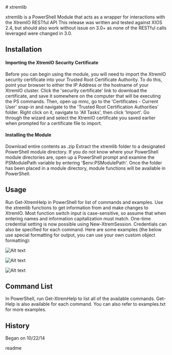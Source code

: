 <snippet>
  <content>
# xtremlib
 
xtremlib is a PowerShell Module that acts as a wrapper for interactions with the XtremIO RESTful API
This release was written and tested against XIOS 2.4, but should also work without issue on 3.0+ as
none of the RESTful calls leveraged were changed in 3.0. 


 
## Installation

#### Importing the XtremIO Security Certificate 
Before you can begin using the module, you will need to import the XtremIO security certificate into your Trusted
Root Certificate Authority. To do this, point your browser to either the IP Address or the hostname of your XtremIO
cluster. Click the 'security certificate' link to download the certificate, and save it somewhere on the computer
that will be executing the PS commands. Then, open up mmc, go to the 'Certificates - Current User' snap-in and navigate
to the 'Trusted Root Certification Authorities' folder. Right click on it, navigate to 'All Tasks', then click 'Import'. 
Go through the wizard and select the XtremIO certificate you saved earlier when prompted for a certificate file to import.

#### Installing the Module
Download entire contents as .zip Extract the xtremlib folder to a designated PowerShell module directory. If you do
not know where your PowerShell module directories are, open up a PowerShell prompt and examine the PSModulePath variable
by entering '$env:PSModulePath'. Once the folder has been placed in a module directory, module functions will be available
in PowerShell. 


 
## Usage
Run Get-XtremHelp in PowerShell for list of commands and examples. Use the xtremlib functions to get information from and make changes to XtremIO.
Most function switch input is case-sensitive, so assume that when entering names and information capitalization must
match. One-time credential setting is now possible using New-XtremSession. Credentials can also be specified for each command. 
Here are some examples (the below use special formatting for output, you can use your own custom object formatting):

![Alt text](http://i.imgur.com/cMSVfho.png "Example with stored credentials")

![Alt text](http://i.imgur.com/jl2JGpS.png "Example Commands")

![Alt text](http://i.imgur.com/bckO9Wz.png "More examples")

## Command List
In PowerShell, run Get-XtremHelp to list all of the available commands. Get-Help is also available for each command. 
You can also refer to examples.txt for more examples. 
## History
 
Began on 10/22/14 
 

></content>
  <tabTrigger>readme</tabTrigger>
</snippet>